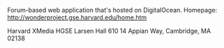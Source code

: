 Forum-based web application that's hosted on DigitalOcean.
Homepage: http://wonderproject.gse.harvard.edu/home.htm

Harvard XMedia
HGSE Larsen Hall 610 
14 Appian Way, Cambridge, MA 02138
